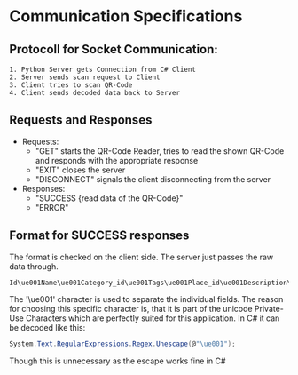﻿# Communication Specifications
## Protocoll for Socket Communication:
	1. Python Server gets Connection from C# Client
	2. Server sends scan request to Client
	3. Client tries to scan QR-Code
	4. Client sends decoded data back to Server

## Requests and Responses
- Requests:
	- "GET" starts the QR-Code Reader, tries to read the shown QR-Code and responds with the appropriate response
	- "EXIT" closes the server
	- "DISCONNECT" signals the client disconnecting from the server
- Responses:
	- "SUCCESS {read data of the QR-Code}"
	- "ERROR"

## Format for SUCCESS responses
The format is checked on the client side. The server just passes the raw data through.
```
Id\ue001Name\ue001Category_id\ue001Tags\ue001Place_id\ue001Description\ue001Owner_id\ue001Amount\ue001Unit\ue001Addition\ue001Possession
```
The '\ue001' character is used to separate the individual fields. The reason for choosing this specific character is, that it is part of the unicode Private-Use Characters which are perfectly suited for this application. In C# it can be decoded like this:
``` c#
System.Text.RegularExpressions.Regex.Unescape(@"\ue001");
```
Though this is unnecessary as the escape works fine in C#